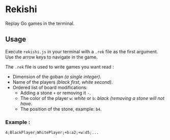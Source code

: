 # Rekishi

Replay Go games in the terminal. 

## Usage

Execute `rekishi.js` in your terminal with a `.rek` file as the first argument.
Use the arrow keys to navigate in the game.

The `.rek` file is used to write games you want read :
- Dimension of the goban _(a single integer)_.
- Name of the players _(black first, white second)_.
- Ordered list of board modifications:
    - Adding a stone `+` or removing it `-`.
    - The color of the player `w`: _white_ or `b`: _black_ _(removing a stone will  not have_.
    - The position of the stone, example: `b4`.
    
### Example :
`4;BlackPlayer;WhitePlayer;+b:a2;+w:d5;...`
